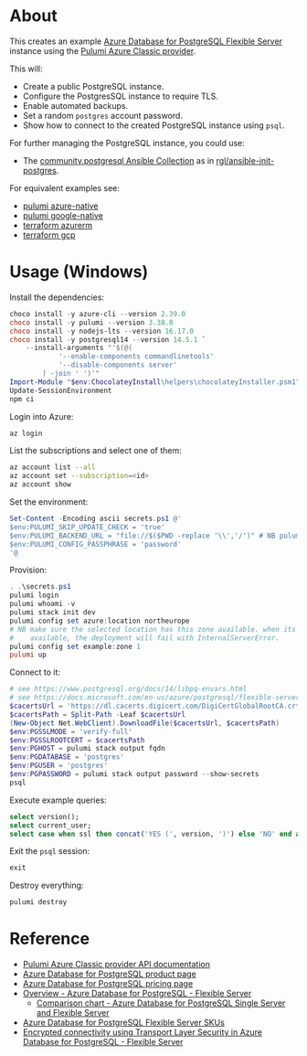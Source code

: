 # About

This creates an example [Azure Database for PostgreSQL Flexible Server](https://azure.microsoft.com/en-us/services/postgresql/) instance using the [Pulumi Azure Classic provider](https://www.pulumi.com/registry/packages/azure).

This will:

* Create a public PostgreSQL instance.
* Configure the PostgresSQL instance to require TLS.
* Enable automated backups.
* Set a random `postgres` account password.
* Show how to connect to the created PostgreSQL instance using `psql`.

For further managing the PostgreSQL instance, you could use:

* The [community.postgresql Ansible Collection](https://galaxy.ansible.com/community/postgresql) as in [rgl/ansible-init-postgres](https://github.com/rgl/ansible-init-postgres).

For equivalent examples see:

* [pulumi azure-native](https://github.com/rgl/pulumi-typescript-azure-native-postgres)
* [pulumi google-native](https://github.com/rgl/pulumi-typescript-google-postgres)
* [terraform azurerm](https://github.com/rgl/terraform-azure-postgres)
* [terraform gcp](https://github.com/rgl/terraform-gcp-cloud-sql-postgres)

# Usage (Windows)

Install the dependencies:

```powershell
choco install -y azure-cli --version 2.39.0
choco install -y pulumi --version 3.38.0
choco install -y nodejs-lts --version 16.17.0
choco install -y postgresql14 --version 14.5.1 `
    --install-arguments "'$(@(
            '--enable-components commandlinetools'
            '--disable-components server'
        ) -join ' ')'"
Import-Module "$env:ChocolateyInstall\helpers\chocolateyInstaller.psm1"
Update-SessionEnvironment
npm ci
```

Login into Azure:

```bash
az login
```

List the subscriptions and select one of them:

```bash
az account list --all
az account set --subscription=<id>
az account show
```

Set the environment:

```powershell
Set-Content -Encoding ascii secrets.ps1 @'
$env:PULUMI_SKIP_UPDATE_CHECK = 'true'
$env:PULUMI_BACKEND_URL = "file://$($PWD -replace '\\','/')" # NB pulumi will create the .pulumi sub-directory.
$env:PULUMI_CONFIG_PASSPHRASE = 'password'
'@
```

Provision:

```powershell
. .\secrets.ps1
pulumi login
pulumi whoami -v
pulumi stack init dev
pulumi config set azure:location northeurope
# NB make sure the selected location has this zone available. when its not
#    available, the deployment will fail with InternalServerError.
pulumi config set example:zone 1
pulumi up
```

Connect to it:

```powershell
# see https://www.postgresql.org/docs/14/libpq-envars.html
# see https://docs.microsoft.com/en-us/azure/postgresql/flexible-server/how-to-connect-tls-ssl
$cacertsUrl = 'https://dl.cacerts.digicert.com/DigiCertGlobalRootCA.crt.pem'
$cacertsPath = Split-Path -Leaf $cacertsUrl
(New-Object Net.WebClient).DownloadFile($cacertsUrl, $cacertsPath)
$env:PGSSLMODE = 'verify-full'
$env:PGSSLROOTCERT = $cacertsPath
$env:PGHOST = pulumi stack output fqdn
$env:PGDATABASE = 'postgres'
$env:PGUSER = 'postgres'
$env:PGPASSWORD = pulumi stack output password --show-secrets
psql
```

Execute example queries:

```sql
select version();
select current_user;
select case when ssl then concat('YES (', version, ')') else 'NO' end as ssl from pg_stat_ssl where pid=pg_backend_pid();
```

Exit the `psql` session:

```sql
exit
```

Destroy everything:

```powershell
pulumi destroy
```

# Reference

* [Pulumi Azure Classic provider API documentation](https://www.pulumi.com/registry/packages/azure/api-docs/)
* [Azure Database for PostgreSQL product page](https://azure.microsoft.com/en-us/services/postgresql/)
* [Azure Database for PostgreSQL pricing page](https://azure.microsoft.com/en-us/pricing/details/postgresql/flexible-server/)
* [Overview - Azure Database for PostgreSQL - Flexible Server](https://docs.microsoft.com/en-us/azure/postgresql/flexible-server/overview)
  * [Comparison chart - Azure Database for PostgreSQL Single Server and Flexible Server](https://docs.microsoft.com/en-us/azure/postgresql/flexible-server/concepts-compare-single-server-flexible-server)
* [Azure Database for PostgreSQL Flexible Server SKUs](https://docs.microsoft.com/en-us/azure/templates/microsoft.dbforpostgresql/2021-06-01/flexibleservers#sku)
* [Encrypted connectivity using Transport Layer Security in Azure Database for PostgreSQL - Flexible Server](https://docs.microsoft.com/en-us/azure/postgresql/flexible-server/how-to-connect-tls-ssl)
